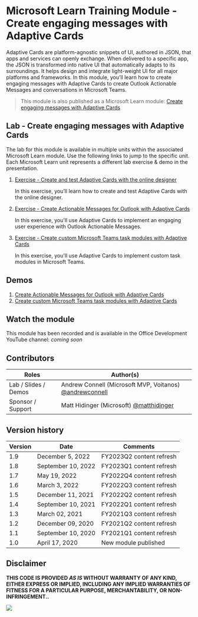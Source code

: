 # Microsoft Learn Training Module - Create engaging messages with Adaptive Cards

Adaptive Cards are platform-agnostic snippets of UI, authored in JSON, that apps and services can openly exchange. When delivered to a specific app, the JSON is transformed into native UI that automatically adapts to its surroundings. It helps design and integrate light-weight UI for all major platforms and frameworks. In this module, you’ll learn how to create engaging messages with Adaptive Cards to create Outlook Actionable Messages and conversations in Microsoft Teams.

> This module is also published as a Microsoft Learn module: [Create engaging messages with Adaptive Cards](https://docs.microsoft.com/learn/modules/adaptive-cards-create-engaging-messages)

## Lab - Create engaging messages with Adaptive Cards

The lab for this module is available in multiple units within the associated Microsoft Learn module. Use the following links to jump to the specific unit. Each Microsoft Learn unit represents a different lab exercise & demo in the presentation.

1. [Exercise - Create and test Adaptive Cards with the online designer](https://docs.microsoft.com/learn/modules/adaptive-cards-create-engaging-messages/3-exercise-online-designer)

   In this exercise, you’ll learn how to create and test Adaptive Cards with the online designer.

1. [Exercise - Create Actionable Messages for Outlook with Adaptive Cards](https://docs.microsoft.com/learn/modules/adaptive-cards-create-engaging-messages/5-exercise-outlook-actionable-messages)

   In this exercise, you'll use Adaptive Cards to implement an engaging user experience with Outlook Actionable Messages.

1. [Exercise - Create custom Microsoft Teams task modules with Adaptive Cards](https://docs.microsoft.com/learn/modules/adaptive-cards-create-engaging-messages/7-exercise-microsoft-teams)

   In this exercise, you'll use Adaptive Cards to implement custom task modules in Microsoft Teams.

## Demos

1. [Create Actionable Messages for Outlook with Adaptive Cards](./Demos/02-outlook)
1. [Create custom Microsoft Teams task modules with Adaptive Cards](./Demos/03-msteams)

## Watch the module

This module has been recorded and is available in the Office Development YouTube channel: _coming soon_

## Contributors

| Roles                | Author(s)                                                                             |
| -------------------- | ------------------------------------------------------------------------------------- |
| Lab / Slides / Demos | Andrew Connell (Microsoft MVP, Voitanos) [@andrewconnell](//github.com/andrewconnell) |
| Sponsor / Support    | Matt Hidinger (Microsoft) [@matthidinger](//github.com/matthidinger)                  |

## Version history

| Version |        Date        |         Comments         |
| ------- | ------------------ | ------------------------ |
| 1.9     | December 5, 2022   | FY2023Q2 content refresh |
| 1.8     | September 10, 2022 | FY2023Q1 content refresh |
| 1.7     | May 19, 2022       | FY2022Q4 content refresh |
| 1.6     | March 3, 2022      | FY2022Q3 content refresh |
| 1.5     | December 11, 2021  | FY2022Q2 content refresh |
| 1.4     | September 10, 2021 | FY2022Q1 content refresh |
| 1.3     | March 02, 2021     | FY2021Q3 content refresh |
| 1.2     | December 09, 2020  | FY2021Q2 content refresh |
| 1.1     | September 10, 2020 | FY2021Q1 content refresh |
| 1.0     | April 17, 2020     | New module published     |

## Disclaimer

**THIS CODE IS PROVIDED _AS IS_ WITHOUT WARRANTY OF ANY KIND, EITHER EXPRESS OR IMPLIED, INCLUDING ANY IMPLIED WARRANTIES OF FITNESS FOR A PARTICULAR PURPOSE, MERCHANTABILITY, OR NON-INFRINGEMENT..**

<img src="https://telemetry.sharepointpnp.com/TrainingContent/ConnectorActionableMsgs//Engaging%20messages%20for%20Outlook%20and%20Teams" />
